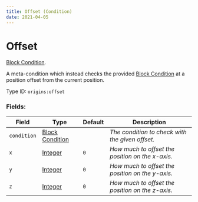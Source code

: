 ```yaml
---
title: Offset (Condition)
date: 2021-04-05
---
```

# Offset

[Block Condition](../block_conditions.md).

A meta-condition which instead checks the provided [Block Condition](../block_conditions.md) at a position offset from the current position.

Type ID: `origins:offset`

### Fields:

Field  | Type | Default | Description
-------|------|---------|-------------
`condition` | [Block Condition](../block_conditions.md) | | _The condition to check with the given offset._
`x` | [Integer](../data_types/integer.md) | `0` |  _How much to offset the position on the x-axis._
`y` | [Integer](../data_types/integer.md) | `0` |  _How much to offset the position on the y-axis._
`z` | [Integer](../data_types/integer.md) | `0` |  _How much to offset the position on the z-axis._
